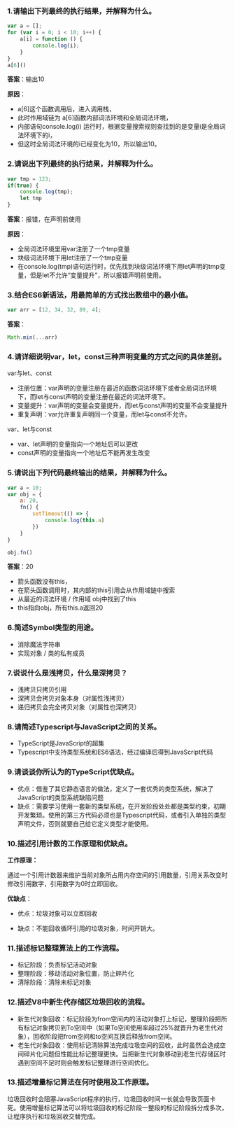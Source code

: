 ### 1.请输出下列最终的执行结果，并解释为什么。

```JavaScript
var a = [];
for (var i = 0; i < 10; i++) {
    a[i] = function () {
        console.log(i);
    }
}
a[6]()
```

**答案**：输出10

**原因**：

- a[6]这个函数调用后，进入调用栈，
- 此时作用域链为 a[6]函数内部词法环境和全局词法环境，
- 内部语句console.log(i) 运行时，根据变量搜索规则查找到的是变量i是全局词法环境下的i，
- 但这时全局词法环境的i已经变化为10，所以输出10。

### 2.请说出下列最终的执行结果，并解释为什么。

```javascript
var tmp = 123;
if(true) {
    console.log(tmp);
    let tmp
}
```

**答案**：报错，在声明前使用

**原因**：

- 全局词法环境里用var注册了一个tmp变量
- 块级词法环境下用let注册了一个tmp变量
- 在console.log(tmp)语句运行时，优先找到块级词法环境下用let声明的tmp变量，但是let不允许“变量提升”，所以报错声明前使用。

### 3.结合ES6新语法，用最简单的方式找出数组中的最小值。

```javascript
var arr = [12, 34, 32, 89, 4];
```

**答案**：

```javascript
Math.min(...arr)
```

### 4.请详细说明var，let，const三种声明变量的方式之间的具体差别。

var与let、const

- 注册位置：var声明的变量注册在最近的函数词法环境下或者全局词法环境下，而let与const声明的变量注册在最近的词法环境下。
- 变量提升：var声明的变量会变量提升，而let与const声明的变量不会变量提升
- 重复声明：var允许重复声明同一个变量，而let与const不允许。

var、let与const

- var、let声明的变量指向一个地址后可以更改
- const声明的变量指向一个地址后不能再发生改变

### 5.请说出下列代码最终输出的结果，并解释为什么。

```javascript
var a = 10;
var obj = {
    a: 20,
    fn() {
        setTimeout(() => {
            console.log(this.a)
        })
    }
}

obj.fn()
```

**答案**：20

- 箭头函数没有this，
- 在箭头函数调用时，其内部的this引用会从作用域链中搜索
- 从最近的词法环境 / 作用域 obj中找到了this
- this指向obj，所有this.a返回20

### 6.简述Symbol类型的用途。

- 消除魔法字符串
- 实现对象 / 类的私有成员

### 7.说说什么是浅拷贝，什么是深拷贝？

- 浅拷贝只拷贝引用
- 深拷贝会拷贝对象本身（对属性浅拷贝）
- 递归拷贝会完全拷贝对象（对属性也深拷贝）

### 8.请简述Typescript与JavaScript之间的关系。

- TypeScript是JavaScript的超集
- Typescript中支持类型系统和ES6语法，经过编译后得到JavaScript代码

### 9.请谈谈你所认为的TypeScript优缺点。

- 优点：借鉴了其它静态语言的做法，定义了一套优秀的类型系统，解决了JavaScript的类型系统缺陷问题
- 缺点：需要学习使用一套新的类型系统，在开发阶段处处都是类型约束，初期开发繁琐。使用的第三方代码必须也是Typescript代码，或者引入单独的类型声明文件，否则就要自己给它定义类型才能使用。

### 10.描述引用计数的工作原理和优缺点。

**工作原理：**

通过一个引用计数器来维护当前对象所占用内存空间的引用数量，引用关系改变时修改引用数字，引用数字为0时立即回收。

**优缺点**：

- 优点：垃圾对象可以立即回收

- 缺点：不能回收循环引用的垃圾对象，时间开销大。

### 11.描述标记整理算法上的工作流程。

- 标记阶段：负责标记活动对象
- 整理阶段：移动活动对象位置，防止碎片化
- 清除阶段：清除未标记对象

### 12.描述V8中新生代存储区垃圾回收的流程。

- 新生代对象回收：标记阶段为from空间内的活动对象打上标记，整理阶段把所有标记对象拷贝到To空间中（如果To空间使用率超过25%就晋升为老生代对象），回收阶段把from空间和to空间互换后释放from空间。
- 老生代对象回收：使用标记清除算法完成垃圾空间的回收，此时虽然会造成空间碎片化问题但性能比标记整理更快。当把新生代对象移动到老生代存储区时遇到空间不足时则会触发标记整理进行空间优化。

### 13.描述增量标记算法在何时使用及工作原理。

垃圾回收时会阻塞JavaScript程序的执行，垃圾回收时间一长就会导致页面卡死。使用增量标记算法可以将垃圾回收的标记阶段一整段的标记阶段拆分成多次，让程序执行和垃圾回收交替完成。